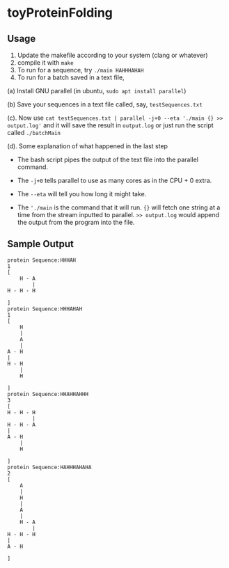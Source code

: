 # toyProteinFolding

## Usage
1. Update the makefile according to your system (clang or whatever)
2. compile it with ```make```
3. To run for a sequence, try ```./main HAHHHAHAH```
4. To run for a batch saved in a text file,

(a) Install GNU parallel (in ubuntu, ```sudo apt install parallel```)

(b) Save your sequences in a text file called, say, ```testSequences.txt```

(c). Now use ```cat testSequences.txt | parallel -j+0 --eta './main {} >> output.log'``` and it will save the result in ```output.log``` or just run the script called ```./batchMain```

(d). Some explanation of what happened in the last step

* The bash script pipes the output of the text file into the parallel command.

* The ```-j+0``` tells parallel to use as many cores as in the CPU + 0 extra.

* The ```--eta``` will tell you how long it might take.

* The ```'./main``` is the command that it will run. ```{}``` will fetch one string at a time from the stream inputted to parallel. ```>> output.log``` would append the output from the program into the file.


## Sample Output
```
protein Sequence:HHHAH
1
[
    H - A   
        |   
H - H - H   
            
]
protein Sequence:HHHAHAH
1
[
    H   
    |   
    A   
    |   
A - H   
|       
H - H   
    |   
    H   
        
]
protein Sequence:HHAHHAHHH
3
[
H - H - H   
        |   
H - H - A   
|           
A - H       
    |       
    H       
            
]
protein Sequence:HAHHHAHAHA
2
[
    A       
    |       
    H       
    |       
    A       
    |       
    H - A   
        |   
H - H - H   
|           
A - H       
            
]
```